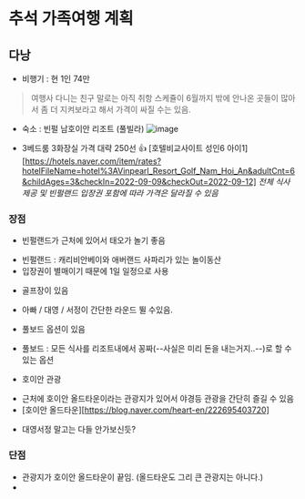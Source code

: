 # 추석 가족여행 계획

## 다낭

* 비행기 : 현 1인 74만

> 여행사 다니는 친구 말로는 아직 취항 스케쥴이 6월까지 밖에  안나온 곳들이 많아서 좀 더 지켜보라고 해서 가격이 싸질 수는 있음.

* 숙소 : 빈펄 남호이안 리조트 (풀빌라)
![image](https://user-images.githubusercontent.com/76562946/166088917-ab2d8f59-3426-4c64-9516-83fdaff7ef5b.png)
 
* 3베드룸 3화장실 가격 대략 250선 👍
[호텔비교사이트 성인6 아이1][https://hotels.naver.com/item/rates?hotelFileName=hotel%3AVinpearl_Resort_Golf_Nam_Hoi_An&adultCnt=6&childAges=3&checkIn=2022-09-09&checkOut=2022-09-12]
*전체 식사제공 및 빈펄랜드 입장권 포함에 따라 가격은 달라질 수 있음*

### 장점
* 빈펄랜드가 근처에 있어서 태오가 놀기 좋음
 - 빈펄랜드 : 캐리비안베이와 애버랜드 사파리가 있는 놀이동산
 - 입장권이 별매이기 때문에 1일 일정으로 사용
* 골프장이 있음
 - 아빠 / 대영 / 서정이 간단한 라운드 뛸 수있음.
* 풀보드 옵션이 있음
 - 풀보드 : 모든 식사를 리조트내에서 꽁짜(--사실은 미리 돈을 내는거지..--)로 할 수 있는 옵션
* 호이안 관광
 - 근처에 호이안 올드타운이라는 관광지가 있어서 야경등 관광을 간단히 즐길 수 있음
 - [호이안 올드타운][https://blog.naver.com/heart-en/222695403720]
* 대영서정 말고는 다들 안가보신듯?

### 단점
 * 관광지가 호이안 올드타운이 끝임. (올드타운도 그리 큰 관광지는 아니다.)
 * 
